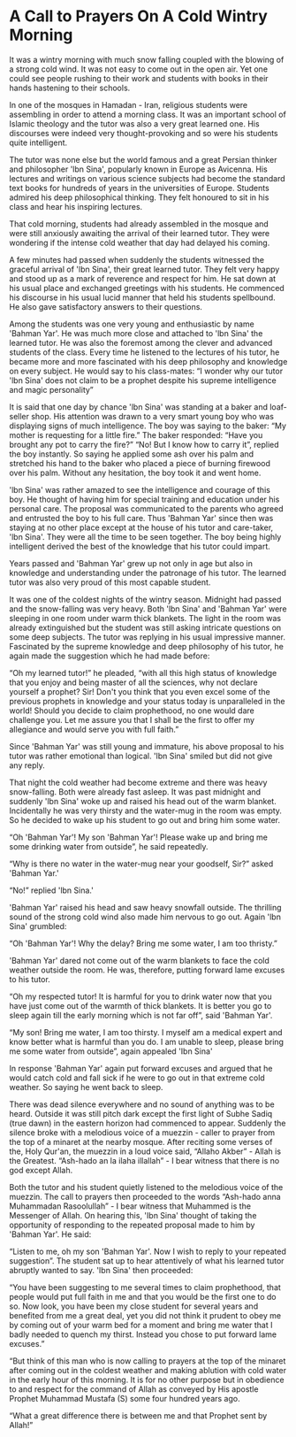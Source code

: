 A Call to Prayers On A Cold Wintry Morning
==========================================

It was a wintry morning with much snow falling coupled with the blowing
of a strong cold wind. It was not easy to come out in the open air. Yet
one could see people rushing to their work and students with books in
their hands hastening to their schools.

In one of the mosques in Hamadan - Iran, religious students were
assembling in order to attend a morning class. It was an important
school of Islamic theology and the tutor was also a very great learned
one. His discourses were indeed very thought-provoking and so were his
students quite intelligent.

The tutor was none else but the world famous and a great Persian thinker
and philosopher 'lbn Sina', popularly known in Europe as Avicenna. His
lectures and writings on various science subjects had become the
standard text books for hundreds of years in the universities of Europe.
Students admired his deep philosophical thinking. They felt honoured to
sit in his class and hear his inspiring lectures.

That cold morning, students had already assembled in the mosque and were
still anxiously awaiting the arrival of their learned tutor. They were
wondering if the intense cold weather that day had delayed his coming.

A few minutes had passed when suddenly the students witnessed the
graceful arrival of 'lbn Sina', their great learned tutor. They felt
very happy and stood up as a mark of reverence and respect for him. He
sat down at his usual place and exchanged greetings with his students.
He commenced his discourse in his usual lucid manner that held his
students spellbound. He also gave satisfactory answers to their
questions.

Among the students was one very young and enthusiastic by name 'Bahman
Yar'. He was much more close and attached to 'lbn Sina' the learned
tutor. He was also the foremost among the clever and advanced students
of the class. Every time he listened to the lectures of his tutor, he
became more and more fascinated with his deep philosophy and knowledge
on every subject. He would say to his class-mates: “I wonder why our
tutor 'lbn Sina' does not claim to be a prophet despite his supreme
intelligence and magic personality”

It is said that one day by chance 'lbn Sina' was standing at a baker and
loaf-seller shop. His attention was drawn to a very smart young boy who
was displaying signs of much intelligence. The boy was saying to the
baker: “My mother is requesting for a little fire.” The baker responded:
“Have you brought any pot to carry the fire?” “No! But I know how to
carry it”, replied the boy instantly. So saying he applied some ash over
his palm and stretched his hand to the baker who placed a piece of
burning firewood over his palm. Without any hesitation, the boy took it
and went home.

'lbn Sina' was rather amazed to see the intelligence and courage of this
boy. He thought of having him for special training and education under
his personal care. The proposal was communicated to the parents who
agreed and entrusted the boy to his full care. Thus 'Bahman Yar' since
then was staying at no other place except at the house of his tutor and
care-taker, 'lbn Sina'. They were all the time to be seen together. The
boy being highly intelligent derived the best of the knowledge that his
tutor could impart.

Years passed and 'Bahman Yar' grew up not only in age but also in
knowledge and understanding under the patronage of his tutor. The
learned tutor was also very proud of this most capable student.

It was one of the coldest nights of the wintry season. Midnight had
passed and the snow-falling was very heavy. Both 'lbn Sina' and 'Bahman
Yar' were sleeping in one room under warm thick blankets. The light in
the room was already extinguished but the student was still asking
intricate questions on some deep subjects. The tutor was replying in his
usual impressive manner. Fascinated by the supreme knowledge and deep
philosophy of his tutor, he again made the suggestion which he had made
before:

“Oh my learned tutor!” he pleaded, “with all this high status of
knowledge that you enjoy and being master of all the sciences, why not
declare yourself a prophet? Sir! Don't you think that you even excel
some of the previous prophets in knowledge and your status today is
unparalleled in the world! Should you decide to claim prophethood, no
one would dare challenge you. Let me assure you that I shall be the
first to offer my allegiance and would serve you with full faith.”

Since 'Bahman Yar' was still young and immature, his above proposal to
his tutor was rather emotional than logical. 'lbn Sina' smiled but did
not give any reply.

That night the cold weather had become extreme and there was heavy
snow-falling. Both were already fast asleep. It was past midnight and
suddenly 'lbn Sina' woke up and raised his head out of the warm blanket.
Incidentally he was very thirsty and the water-mug in the room was
empty. So he decided to wake up his student to go out and bring him some
water.

“Oh 'Bahman Yar'! My son 'Bahman Yar'! Please wake up and bring me some
drinking water from outside”, he said repeatedly.

“Why is there no water in the water-mug near your goodself, Sir?” asked
'Bahman Yar.'

“No!” replied 'lbn Sina.'

'Bahman Yar' raised his head and saw heavy snowfall outside. The
thrilling sound of the strong cold wind also made him nervous to go out.
Again 'lbn Sina' grumbled:

“Oh 'Bahman Yar'! Why the delay? Bring me some water, I am too thristy.”

'Bahman Yar' dared not come out of the warm blankets to face the cold
weather outside the room. He was, therefore, putting forward lame
excuses to his tutor.

“Oh my respected tutor! It is harmful for you to drink water now that
you have just come out of the warmth of thick blankets. It is better you
go to sleep again till the early morning which is not far off”, said
'Bahman Yar'.

“My son! Bring me water, I am too thirsty. I myself am a medical expert
and know better what is harmful than you do. I am unable to sleep,
please bring me some water from outside”, again appealed 'Ibn Sina'

In response 'Bahman Yar' again put forward excuses and argued that he
would catch cold and fall sick if he were to go out in that extreme cold
weather. So saying he went back to sleep.

There was dead silence everywhere and no sound of anything was to be
heard. Outside it was still pitch dark except the first light of Subhe
Sadiq (true dawn) in the eastern horizon had commenced to appear.
Suddenly the silence broke with a melodious voice of a muezzin - caller
to prayer from the top of a minaret at the nearby mosque. After reciting
some verses of the, Holy Qur'an, the muezzin in a loud voice said,
“Allaho Akber” - Allah is the Greatest. “Ash-hado an la ilaha
illallah” - I bear witness that there is no god except Allah.

Both the tutor and his student quietly listened to the melodious voice
of the muezzin. The call to prayers then proceeded to the words
“Ash-hado anna Muhammadan Rasoolullah” - I bear witness that Muhammed is
the Messenger of Allah. On hearing this, 'Ibn Sina' thought of taking
the opportunity of responding to the repeated proposal made to him by
'Bahman Yar'. He said:

“Listen to me, oh my son 'Bahman Yar'. Now I wish to reply to your
repeated suggestion”. The student sat up to hear attentively of what his
learned tutor abruptly wanted to say. 'Ibn Sina' then proceeded:

“You have been suggesting to me several times to claim prophethood, that
people would put full faith in me and that you would be the first one to
do so. Now look, you have been my close student for several years and
benefited from me a great deal, yet you did not think it prudent to obey
me by coming out of your warm bed for a moment and bring me water that I
badly needed to quench my thirst. Instead you chose to put forward lame
excuses.”

“But think of this man who is now calling to prayers at the top of the
minaret after coming out in the coldest weather and making ablution with
cold water in the early hour of this morning. It is for no other purpose
but in obedience to and respect for the command of Allah as conveyed by
His apostle Prophet Muhammad Mustafa (S) some four hundred years ago.

“What a great difference there is between me and that Prophet sent by
Allah!”


